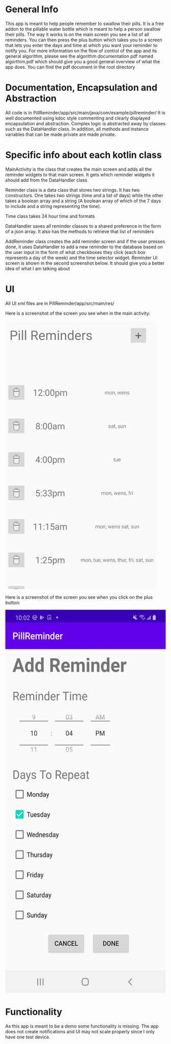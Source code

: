 # General Info
This app is meant to help people remember to swallow their pills. It is a free addon to the pillable water bottle which is meant to help a person swallow their pills. The way it works is on the main screen you see a list of all reminders. You can then press the plus button which takes you to a screen that lets you enter the days and time at which you want your reminder to notify you. For more information on the flow of control of the app and its general algorithm, please see the algorithm documentation pdf named algorthim.pdf which should give you a good general overview of what the app does. You can find the pdf document in the root directory


# Documentation, Encapsulation and Abstraction

All code is in PillReminder/app/src/main/java/com/example/pillreminder/
It is well documented using kdoc style commenting and clearly displayed encapsulation and abstraction. 
Complex logic is abstracted away by classes such as the DataHandler class. 
In addition, all methods and instance variables that can be made private are made private.

# Specific info about each kotlin class

MainActivity is the class that creates the main screen and adds all the reminder widgets to that main screen. It gets which reminder widgets it should add from the DataHandler class

Reminder class is a data class that stores two strings. It has two constructors. One takes two strings (time and a list of days) while the other takes a boolean array and a string (A boolean array of which of the 7 days to include and a string representing the time).

Time class takes 24 hour time and formats

DataHandler saves all reminder classes to a shared preference in the form of a json array. It also has the methods to retrieve that list of reminders

AddReminder class creates the add reminder screen and if the user presses done, it uses DataHandler to add a new reminder to the database based on the user input in the form of what checkboxes they click (each box represents a day of the week) and the time selector widget. Reminder UI screen is shown in the second screenshot below. It should give you a better idea of what I am talking about

# UI 
All UI xml files are in PillReminder/app/src/main/res/

Here is a screenshot of the screen you see when in the main activity:










<img
src="addReminderScreen.png"
raw=true
alt="Subject Pronouns"
style="margin-right: 10px;"
/>

Here is a screenshot of the screen you see when you click on the plus button:






<img
src="MainActivity.jpg"
raw=true
width = 540
height = 1200
alt="Subject Pronouns"
style="margin-right: 10px;"
/>




# Functionality
As this app is meant to be a demo some functionality is missing. The app does not create notifications and UI may not scale properly since I only 
have one test device. 





